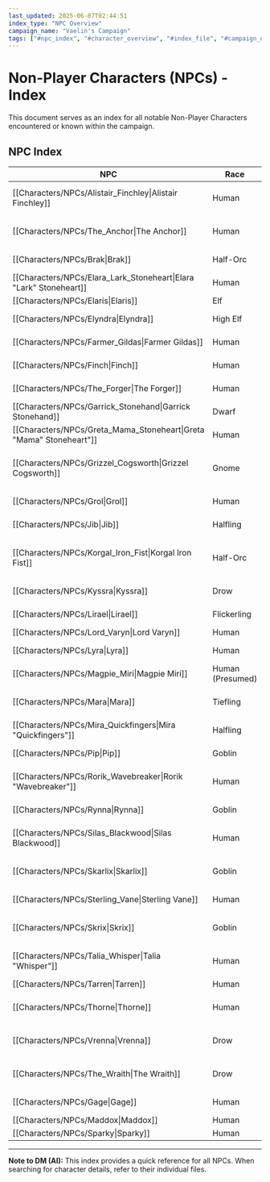 ```yaml
---
last_updated: 2025-06-07T02:44:51
index_type: "NPC Overview"
campaign_name: "Vaelin's Campaign"
tags: ["#npc_index", "#character_overview", "#index_file", "#campaign_data", "#character_list", "#allies", "#enemies", "#contacts"]
---
```

# Non-Player Characters (NPCs) - Index

This document serves as an index for all notable Non-Player Characters encountered or known within the campaign.

## NPC Index

| NPC                                                                 | Race             | Role                                          | Faction                                                       | Primary Location                                                                                                 |
| ------------------------------------------------------------------- | ---------------- | --------------------------------------------- | ------------------------------------------------------------- | ---------------------------------------------------------------------------------------------------------------- |
| [[Characters/NPCs/Alistair_Finchley\|Alistair Finchley]]            | Human            | Specialist Linguist/Magical Item ID           | Independent                                                   | [[Locations/Alistair_Finchleys_Study\|Alistair Finchley's Study]]                                                |
| [[Characters/NPCs/The_Anchor\|The Anchor]]                          | Human            | Harbor Syndicate Mastermind                   | [[Factions/Harbor_Syndicate\|Harbor Syndicate]]               | [[Locations/Syndicate_Warehouse\|Syndicate Warehouse]]                                                           |
| [[Characters/NPCs/Brak\|Brak]]                                      | Half-Orc         | Syndicate Thug / Enforcer                     | [[Factions/Harbor_Syndicate\|Harbor Syndicate]]               | [[Locations/Crow's_Nest\|Crow's_Nest]]                                                                           |
| [[Characters/NPCs/Elara_Lark_Stoneheart\|Elara "Lark" Stoneheart]]  | Human            | Tavern Server / Informant                     | None                                                          | [[Locations/Rusty_Anchor\|Rusty Anchor]]                                                                         |
| [[Characters/NPCs/Elaris\|Elaris]]                                  | Elf              | Arcane Sage                                   | Independent                                                   | [[Locations/Shaded_Lantern\|Shaded Lantern]]                                                                     |
| [[Characters/NPCs/Elyndra\|Elyndra]]                                | High Elf         | Society Elder / Vaelin's Mentor               | [[Factions/The_Society\|The Society]]                         | [[Locations/Starfall_Manor\|Starfall Manor]]                                                                     |
| [[Characters/NPCs/Farmer_Gildas\|Farmer Gildas]]                    | Human            | Farmer                                        | None                                                          | [[Locations/Beyond_Duskhaven\|Beyond Duskhaven]]                                                                 |
| [[Characters/NPCs/Finch\|Finch]]                                    | Human            | Leader of the Ratlings                        | [[Factions/Ratlings\|Ratlings]]                               | [[Locations/Shadow_Quarter\|Shadow Quarter]]                                                                     |
| [[Characters/NPCs/The_Forger\|The Forger]]                          | Human            | Master Forger / Document Faker                | [[Factions/Harbor_Syndicate\|Harbor Syndicate]]               | [[Locations/Docks\|Docks]]                                                                                       |
| [[Characters/NPCs/Garrick_Stonehand\|Garrick Stonehand]]            | Dwarf            | Merchant                                      | Independent                                                   | [[Locations/Market_Square\|Market Square]]                                                                       |
| [[Characters/NPCs/Greta_Mama_Stoneheart\|Greta "Mama" Stoneheart"]] | Human            | Tavern Proprietor                             | None                                                          | [[Locations/Rusty_Anchor\|Rusty Anchor]]                                                                         |
| [[Characters/NPCs/Grizzel_Cogsworth\|Grizzel Cogsworth]]            | Gnome            | Arcane Curios & Clockwork Emporium Proprietor | None                                                          | [[Locations/Duskhaven\|Duskhaven]], near [[Locations/Market_Square\|Market Square]] and [[Locations/Veil\|Veil]] |
| [[Characters/NPCs/Grol\|Grol]]                                      | Human            | Gang Muscle / Bruiser                         | [[Characters/NPCs/Magpie_Miri\|Magpie Miri]]'s gang           | [[Locations/Old_Fishery\|Old Fishery]] / [[Locations/Docks\|Docks]]                                              |
| [[Characters/NPCs/Jib\|Jib]]                                        | Halfling         | Nightshade Guild Lookout                      | [[Factions/Nightshade_Guild\|Nightshade Guild]]               | [[Locations/Whispering_Door\|Whispering Door]]                                                                   |
| [[Characters/NPCs/Korgal_Iron_Fist\|Korgal Iron Fist]]              | Half-Orc         | Harbor Syndicate Chief Lieutenant / Enforcer  | [[Factions/Harbor_Syndicate\|Harbor Syndicate]]               | [[Locations/Syndicate_Warehouse\|Syndicate Warehouse]]                                                           |
| [[Characters/NPCs/Kyssra\|Kyssra]]                                  | Drow             | Nightshade Guild Lookout                      | [[Factions/Nightshade_Guild\|Nightshade Guild]]               | [[Locations/Whispering_Door\|Whispering Door]]                                                                   |
| [[Characters/NPCs/Lirael\|Lirael]]                                  | Flickerling      | Familiar                                      | None (Bound to [[Characters/PCs/Vaelin_Shadowleaf\|Vaelin]])  | [[Characters/PCs/Vaelin_Shadowleaf\|Vaelin Shadowleaf]]                                                          |
| [[Characters/NPCs/Lord_Varyn\|Lord Varyn]]                          | Human            | Corrupt Noble                                 | [[Factions/The_Society\|The Society]]                         | [[Locations/Noble_District\|Noble District]]                                                                     |
| [[Characters/NPCs/Lyra\|Lyra]]                                      | Human            | Arcane Shop Assistant                         | None                                                          | [[Locations/Shaded_Lantern\|Shaded Lantern]]                                                                     |
| [[Characters/NPCs/Magpie_Miri\|Magpie Miri]]                        | Human (Presumed) | Gang Leader                                   | [[Characters/NPCs/Magpie_Miri\|Magpie Miri]]'s gang           | [[Locations/Old_Fishery\|Old Fishery]] / [[Locations/Docks\|Docks]]                                              |
| [[Characters/NPCs/Mara\|Mara]]                                      | Tiefling         | Nightshade Guild Elder (Magic)                | [[Factions/Nightshade_Guild\|Nightshade Guild]]               | [[Locations/Veil\|Veil]]                                                                                         |
| [[Characters/NPCs/Mira_Quickfingers\|Mira "Quickfingers"]]          | Halfling         | Fence                                         | [[Factions/Nightshade_Guild\|Nightshade Guild]] / Independent | [[Locations/Market_Square\|Market Square]]                                                                       |
| [[Characters/NPCs/Pip\|Pip]]                                        | Goblin           | Gang Lackey / Skirmisher                      | [[Characters/NPCs/Magpie_Miri\|Magpie Miri]]'s gang           | [[Locations/Old_Fishery\|Old Fishery]] / [[Locations/Docks\|Docks]]                                              |
| [[Characters/NPCs/Rorik_Wavebreaker\|Rorik "Wavebreaker"]]          | Human            | Smuggler                                      | Independent / [[Factions/Harbor_Syndicate\|Harbor Syndicate]] | [[Locations/Docks\|Docks]]                                                                                       |
| [[Characters/NPCs/Rynna\|Rynna]]                                    | Goblin           | Nightshade Guild Fence                        | [[Factions/Nightshade_Guild\|Nightshade Guild]]               | [[Locations/Whispering_Door\|Whispering Door]]                                                                   |
| [[Characters/NPCs/Silas_Blackwood\|Silas Blackwood]]                | Human            | Jeweler / Dealer in Specialty Goods           | Independent                                                   | [[Locations/Blackwood's_Baubles\|Blackwood's Baubles]]                                                           |
| [[Characters/NPCs/Skarlix\|Skarlix]]                                | Goblin           | Harbor Syndicate Loan Shark                   | [[Factions/Harbor_Syndicate\|Harbor Syndicate]]               | [[Locations/Crow's_Nest\|Crow's Nest]]                                                                           |
| [[Characters/NPCs/Sterling_Vane\|Sterling Vane]]                    | Human            | Gambling Den Proprietor                       | None                                                          | [[Locations/The_Crimson_Coin\|The Crimson Coin]]                                                                 |
| [[Characters/NPCs/Skrix\|Skrix]]                                    | Goblin           | Harbor Syndicate Courier                      | [[Factions/Harbor_Syndicate\|Harbor Syndicate]]               | [[Locations/Syndicate_Warehouse\|Syndicate Warehouse]]                                                           |
| [[Characters/NPCs/Talia_Whisper\|Talia "Whisper"]]                  | Human            | Society Operative / Mission Contact           | [[Factions/The_Society\|The Society]]                         | [[Locations/Drunken_Raven\|Drunken Raven]]                                                                       |
| [[Characters/NPCs/Tarren\|Tarren]]                                  | Human            | Tavern Bouncer                                | [[Factions/The_Society\|The Society]]                         | [[Locations/Drunken_Raven\|Drunken Raven]]                                                                       |
| [[Characters/NPCs/Thorne\|Thorne]]                                  | Human            | Nightshade Guild Elder (Espionage)            | [[Factions/Nightshade_Guild\|Nightshade Guild]]               | [[Locations/Veil\|Veil]]                                                                                         |
| [[Characters/NPCs/Vrenna\|Vrenna]]                                  | Drow             | Nightshade Guild Elder (Heists)               | [[Factions/Nightshade_Guild\|Nightshade Guild]]               | [[Locations/Whispering_Door\|Whispering Door]]                                                                   |
| [[Characters/NPCs/The_Wraith\|The Wraith]]                          | Drow             | Guildmaster of the Nightshade Guild           | [[Factions/Nightshade_Guild\|Nightshade Guild]]               | [[Locations/Veil\|Veil]]                                                                                         |
| [[Characters/NPCs/Gage\|Gage]]                                      | Human            | Former Gang Leader | Rust Dogs (former)       |  Rust Dogs Gang                                               | [[Locations/Old_Ruins\|Old Ruins]]                                                                               |
| [[Characters/NPCs/Maddox\|Maddox]]                                  | Human            | Thug / Enforcer | Rust Dogs (former)          |  Rust Dogs Gang                                               | [[Locations/Docks\|The Docks]]                                                                                   |
| [[Characters/NPCs/Sparky\|Sparky]]                                  | Human            | Tinker | Rust Dogs (former)                   |  Rust Dogs Gang                                               | [[Locations/Shadow_Quarter\|Shadow Quarter]]      |

---
**Note to DM (AI):** This index provides a quick reference for all NPCs. When searching for character details, refer to their individual files.